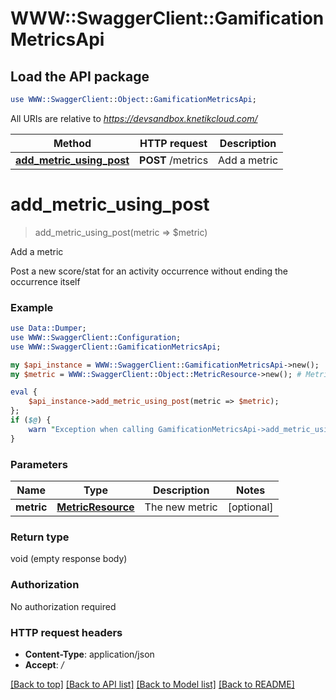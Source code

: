 # WWW::SwaggerClient::GamificationMetricsApi

## Load the API package
```perl
use WWW::SwaggerClient::Object::GamificationMetricsApi;
```

All URIs are relative to *https://devsandbox.knetikcloud.com/*

Method | HTTP request | Description
------------- | ------------- | -------------
[**add_metric_using_post**](GamificationMetricsApi.md#add_metric_using_post) | **POST** /metrics | Add a metric


# **add_metric_using_post**
> add_metric_using_post(metric => $metric)

Add a metric

Post a new score/stat for an activity occurrence without ending the occurrence itself

### Example 
```perl
use Data::Dumper;
use WWW::SwaggerClient::Configuration;
use WWW::SwaggerClient::GamificationMetricsApi;

my $api_instance = WWW::SwaggerClient::GamificationMetricsApi->new();
my $metric = WWW::SwaggerClient::Object::MetricResource->new(); # MetricResource | The new metric

eval { 
    $api_instance->add_metric_using_post(metric => $metric);
};
if ($@) {
    warn "Exception when calling GamificationMetricsApi->add_metric_using_post: $@\n";
}
```

### Parameters

Name | Type | Description  | Notes
------------- | ------------- | ------------- | -------------
 **metric** | [**MetricResource**](MetricResource.md)| The new metric | [optional] 

### Return type

void (empty response body)

### Authorization

No authorization required

### HTTP request headers

 - **Content-Type**: application/json
 - **Accept**: */*

[[Back to top]](#) [[Back to API list]](../README.md#documentation-for-api-endpoints) [[Back to Model list]](../README.md#documentation-for-models) [[Back to README]](../README.md)

